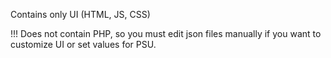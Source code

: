 Contains only UI (HTML, JS, CSS)

!!! Does not contain PHP, so you must edit json files manually if you want to customize UI or set values for PSU.
